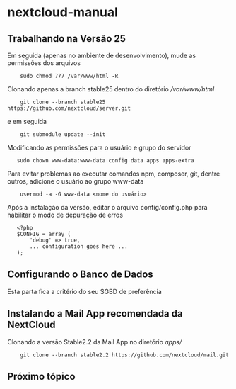 # nextcloud-manual

## Trabalhando na Versão 25

Em seguida (apenas no ambiente de desenvolvimento), mude as permissões dos arquivos

        sudo chmod 777 /var/www/html -R
        
Clonando apenas a branch stable25 dentro do diretório */var/www/html*

        git clone --branch stable25 https://github.com/nextcloud/server.git

e em seguida

        git submodule update --init

Modificando as permissões para o usuário e grupo do servidor

       sudo chown www-data:www-data config data apps apps-extra

Para evitar problemas ao executar comandos npm, composer, git, dentre outros, adicione o usuário ao grupo www-data

        usermod -a -G www-data <nome do usuário>

Após a instalação da versão, editar o arquivo config/config.php para habilitar o modo de depuração de erros

       <?php
       $CONFIG = array (
           'debug' => true,
           ... configuration goes here ...
       );

## Configurando o Banco de Dados

Esta parta fica a critério do seu SGBD de preferência

## Instalando a Mail App recomendada da NextCloud

Clonando a versão Stable2.2 da Mail App no diretório *apps/*

        git clone --branch stable2.2 https://github.com/nextcloud/mail.git

## Próximo tópico 
